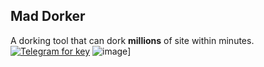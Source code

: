 ## Mad Dorker

A dorking tool that can dork **millions** of site within minutes.<br>
[![Telegram for key](https://img.shields.io/badge/Telegram-2CA5E0?style=for-the-badge&logo=telegram&logoColor=white)](https://t.me/xtheoneaboveall/)
![image](https://user-images.githubusercontent.com/86317606/139261651-21538d13-256d-4ad1-904a-e3739a270684.png)]


